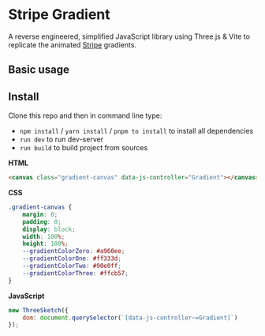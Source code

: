 # Stripe Gradient

A reverse engineered, simplified JavaScript library using Three.js & Vite to replicate the animated [Stripe](https://stripe.com/) gradients.

## Basic usage

## Install

Clone this repo and then in command line type:

- `npm install` / `yarn install` / `pnpm to install` to install all dependencies
- `run dev` to run dev-server
- `run build` to build project from sources

**HTML**

```html
<canvas class="gradient-canvas" data-js-controller="Gradient"></canvas>
```

**CSS**

```css
.gradient-canvas {
	margin: 0;
	padding: 0;
	display: block;
	width: 100%;
	height: 100%;
	--gradientColorZero: #a960ee;
	--gradientColorOne: #ff333d;
	--gradientColorTwo: #90e0ff;
	--gradientColorThree: #ffcb57;
}
```

**JavaScript**

```javascript
new ThreeSketch({
	dom: document.querySelector(`[data-js-controller~=Gradient]`)
});
```
